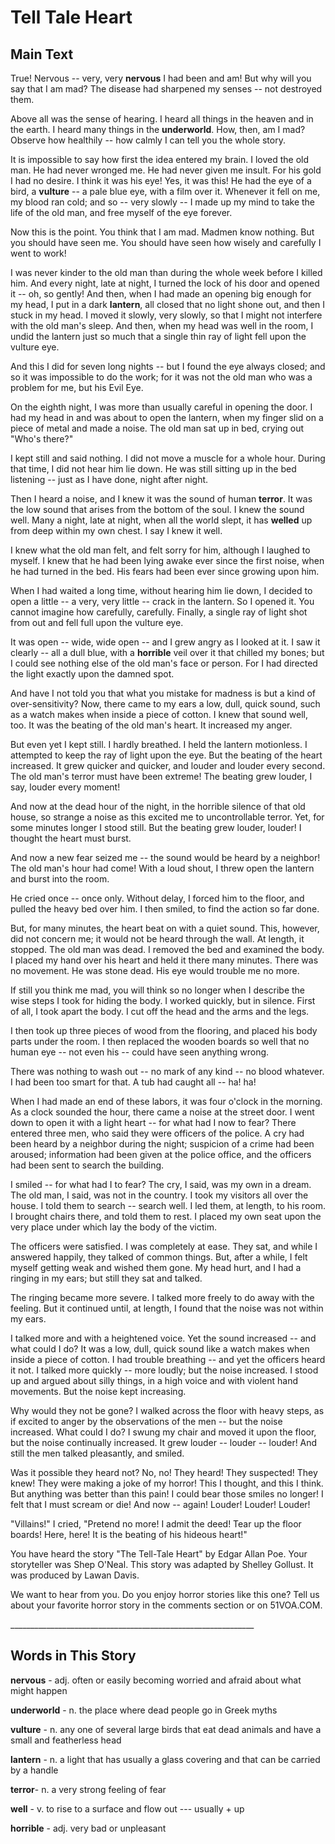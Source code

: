# Tell Tale Heart

## Main Text

True! Nervous \-- very, very **nervous** I had been and am! But why will
you say that I am mad? The disease had sharpened my senses \-- not
destroyed them.

Above all was the sense of hearing. I heard all things in the heaven and
in the earth. I heard many things in the **underworld**. How, then, am I
mad? Observe how healthily \-- how calmly I can tell you the whole
story.

It is impossible to say how first the idea entered my brain. I loved the
old man. He had never wronged me. He had never given me insult. For his
gold I had no desire. I think it was his eye! Yes, it was this! He had
the eye of a bird, a **vulture** \-- a pale blue eye, with a film over
it. Whenever it fell on me, my blood ran cold; and so \-- very slowly
\-- I made up my mind to take the life of the old man, and free myself
of the eye forever.

Now this is the point. You think that I am mad. Madmen know nothing. But
you should have seen me. You should have seen how wisely and carefully I
went to work!

I was never kinder to the old man than during the whole week before I
killed him. And every night, late at night, I turned the lock of his
door and opened it -- oh, so gently! And then, when I had made an
opening big enough for my head, I put in a dark **lantern**, all closed
that no light shone out, and then I stuck in my head. I moved it slowly,
very slowly, so that I might not interfere with the old man\'s sleep.
And then, when my head was well in the room, I undid the lantern just so
much that a single thin ray of light fell upon the vulture eye.

And this I did for seven long nights \-- but I found the eye always
closed; and so it was impossible to do the work; for it was not the old
man who was a problem for me, but his Evil Eye.

On the eighth night, I was more than usually careful in opening the
door. I had my head in and was about to open the lantern, when my finger
slid on a piece of metal and made a noise. The old man sat up in bed,
crying out \"Who\'s there?\"

I kept still and said nothing. I did not move a muscle for a whole hour.
During that time, I did not hear him lie down. He was still sitting up
in the bed listening \-- just as I have done, night after night.

Then I heard a noise, and I knew it was the sound of human **terror**.
It was the low sound that arises from the bottom of the soul. I knew the
sound well. Many a night, late at night, when all the world slept, it
has **welled** up from deep within my own chest. I say I knew it well.

I knew what the old man felt, and felt sorry for him, although I laughed
to myself. I knew that he had been lying awake ever since the first
noise, when he had turned in the bed. His fears had been ever since
growing upon him.

When I had waited a long time, without hearing him lie down, I decided
to open a little \-- a very, very little \-- crack in the lantern. So I
opened it. You cannot imagine how carefully, carefully. Finally, a
single ray of light shot from out and fell full upon the vulture eye.

It was open \-- wide, wide open \-- and I grew angry as I looked at it.
I saw it clearly \-- all a dull blue, with a **horrible** veil over it
that chilled my bones; but I could see nothing else of the old man\'s
face or person. For I had directed the light exactly upon the damned
spot.

And have I not told you that what you mistake for madness is but a kind
of over-sensitivity? Now, there came to my ears a low, dull, quick
sound, such as a watch makes when inside a piece of cotton. I knew that
sound well, too. It was the beating of the old man\'s heart. It
increased my anger.

But even yet I kept still. I hardly breathed. I held the lantern
motionless. I attempted to keep the ray of light upon the eye. But the
beating of the heart increased. It grew quicker and quicker, and louder
and louder every second. The old man\'s terror must have been extreme!
The beating grew louder, I say, louder every moment!

And now at the dead hour of the night, in the horrible silence of that
old house, so strange a noise as this excited me to uncontrollable
terror. Yet, for some minutes longer I stood still. But the beating grew
louder, louder! I thought the heart must burst.

And now a new fear seized me \-- the sound would be heard by a neighbor!
The old man\'s hour had come! With a loud shout, I threw open the
lantern and burst into the room.

He cried once \-- once only. Without delay, I forced him to the floor,
and pulled the heavy bed over him. I then smiled, to find the action so
far done.

But, for many minutes, the heart beat on with a quiet sound. This,
however, did not concern me; it would not be heard through the wall. At
length, it stopped. The old man was dead. I removed the bed and examined
the body. I placed my hand over his heart and held it there many
minutes. There was no movement. He was stone dead. His eye would trouble
me no more.

If still you think me mad, you will think so no longer when I describe
the wise steps I took for hiding the body. I worked quickly, but in
silence. First of all, I took apart the body. I cut off the head and the
arms and the legs.

I then took up three pieces of wood from the flooring, and placed his
body parts under the room. I then replaced the wooden boards so well
that no human eye \-- not even his \-- could have seen anything wrong.

There was nothing to wash out \-- no mark of any kind \-- no blood
whatever. I had been too smart for that. A tub had caught all \-- ha!
ha!

When I had made an end of these labors, it was four o\'clock in the
morning. As a clock sounded the hour, there came a noise at the street
door. I went down to open it with a light heart \-- for what had I now
to fear? There entered three men, who said they were officers of the
police. A cry had been heard by a neighbor during the night; suspicion
of a crime had been aroused; information had been given at the police
office, and the officers had been sent to search the building.

I smiled \-- for what had I to fear? The cry, I said, was my own in a
dream. The old man, I said, was not in the country. I took my visitors
all over the house. I told them to search \-- search well. I led them,
at length, to his room. I brought chairs there, and told them to rest. I
placed my own seat upon the very place under which lay the body of the
victim.

The officers were satisfied. I was completely at ease. They sat, and
while I answered happily, they talked of common things. But, after a
while, I felt myself getting weak and wished them gone. My head hurt,
and I had a ringing in my ears; but still they sat and talked.

The ringing became more severe. I talked more freely to do away with the
feeling. But it continued until, at length, I found that the noise was
not within my ears.

I talked more and with a heightened voice. Yet the sound increased \--
and what could I do? It was a low, dull, quick sound like a watch makes
when inside a piece of cotton. I had trouble breathing \-- and yet the
officers heard it not. I talked more quickly \-- more loudly; but the
noise increased. I stood up and argued about silly things, in a high
voice and with violent hand movements. But the noise kept increasing.

Why would they not be gone? I walked across the floor with heavy steps,
as if excited to anger by the observations of the men \-- but the noise
increased. What could I do? I swung my chair and moved it upon the
floor, but the noise continually increased. It grew louder \-- louder
\-- louder! And still the men talked pleasantly, and smiled.

Was it possible they heard not? No, no! They heard! They suspected! They
knew! They were making a joke of my horror! This I thought, and this I
think. But anything was better than this pain! I could bear those smiles
no longer! I felt that I must scream or die! And now \-- again! Louder!
Louder! Louder!

\"Villains!\" I cried, \"Pretend no more! I admit the deed! Tear up the
floor boards! Here, here! It is the beating of his hideous heart!\"

You have heard the story \"The Tell-Tale Heart\" by Edgar Allan Poe.
Your storyteller was Shep O\'Neal. This story was adapted by Shelley
Gollust. It was produced by Lawan Davis.

We want to hear from you. Do you enjoy horror stories like this one?
Tell us about your favorite horror story in the comments section or on
51VOA.COM.

\_\_\_\_\_\_\_\_\_\_\_\_\_\_\_\_\_\_\_\_\_\_\_\_\_\_\_\_\_\_\_\_\_\_\_\_\_\_\_\_\_\_\_\_\_\_\_\_\_\_\_\_\_\_\_\_\_\_\_\_\_

Words in This Story
-----------------------

**nervous** - adj. often or easily becoming worried and afraid about
what might happen

**underworld** - n. the place where dead people go in Greek myths

**vulture** - n. any one of several large birds that eat dead animals
and have a small and featherless head

**lantern** - n. a light that has usually a glass covering and that can
be carried by a handle

**terror**- n. a very strong feeling of fear

**well** - v. to rise to a surface and flow out --- usually + up

**horrible** - adj. very bad or unpleasant
